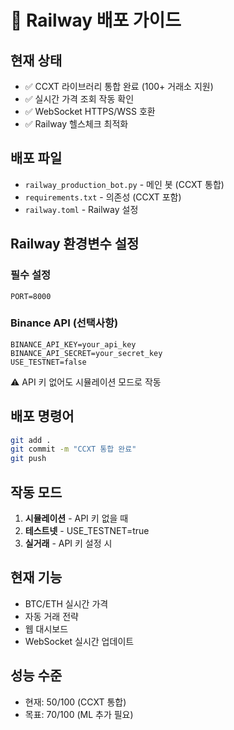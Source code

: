 # 🚀 Railway 배포 가이드

## 현재 상태
- ✅ CCXT 라이브러리 통합 완료 (100+ 거래소 지원)
- ✅ 실시간 가격 조회 작동 확인
- ✅ WebSocket HTTPS/WSS 호환
- ✅ Railway 헬스체크 최적화

## 배포 파일
- `railway_production_bot.py` - 메인 봇 (CCXT 통합)
- `requirements.txt` - 의존성 (CCXT 포함)
- `railway.toml` - Railway 설정

## Railway 환경변수 설정

### 필수 설정
```
PORT=8000
```

### Binance API (선택사항)
```
BINANCE_API_KEY=your_api_key
BINANCE_API_SECRET=your_secret_key
USE_TESTNET=false
```
⚠️ API 키 없어도 시뮬레이션 모드로 작동

## 배포 명령어
```bash
git add .
git commit -m "CCXT 통합 완료"
git push
```

## 작동 모드
1. **시뮬레이션** - API 키 없을 때
2. **테스트넷** - USE_TESTNET=true
3. **실거래** - API 키 설정 시

## 현재 기능
- BTC/ETH 실시간 가격
- 자동 거래 전략
- 웹 대시보드
- WebSocket 실시간 업데이트

## 성능 수준
- 현재: 50/100 (CCXT 통합)
- 목표: 70/100 (ML 추가 필요)